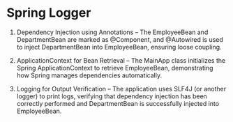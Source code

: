 # Spring Logger

1. Dependency Injection using Annotations – The EmployeeBean and DepartmentBean are marked as @Component, and @Autowired is used to inject DepartmentBean into EmployeeBean, ensuring loose coupling.

2. ApplicationContext for Bean Retrieval – The MainApp class initializes the Spring ApplicationContext to retrieve EmployeeBean, demonstrating how Spring manages dependencies automatically.

3. Logging for Output Verification – The application uses SLF4J (or another logger) to print logs, verifying that dependency injection has been correctly performed and DepartmentBean is successfully injected into EmployeeBean.